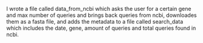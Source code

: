 I wrote a file called data_from_ncbi which asks the user for a certain gene and max number of queries and brings back queries from ncbi, downloades them as a fasta file, and adds the metadata to a file called search_data which includes the date, gene, amount of queries and total queries found in ncbi.  